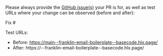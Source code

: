 Please always provide the [GitHub issue(s)](../issues) your PR is for, as well as test URLs where your change can be observed (before and after):

Fix #<gh-issue-id>

Test URLs:
- Before: https://main--franklin-email-boilerplate--basecode.hlx.page/
- After: https://<branch>--franklin-email-boilerplate--basecode.hlx.page/
